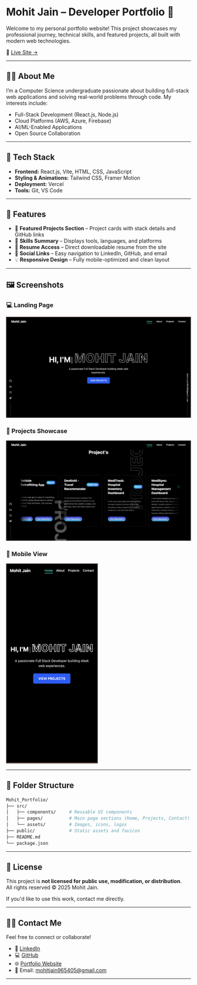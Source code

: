 # Mohit Jain – Developer Portfolio 🚀

Welcome to my personal portfolio website! This project showcases my professional journey, technical skills, and featured projects, all built with modern web technologies.

📍 [Live Site →](https://mohitjain-portfolio.vercel.app)

---

## 🧑‍💻 About Me

I’m a Computer Science undergraduate passionate about building full-stack web applications and solving real-world problems through code. My interests include:

- Full-Stack Development (React.js, Node.js)
- Cloud Platforms (AWS, Azure, Firebase)
- AI/ML-Enabled Applications
- Open Source Collaboration

---

## 🧱 Tech Stack

- **Frontend:** React.js, Vite, HTML, CSS, JavaScript  
- **Styling & Animations:** Tailwind CSS, Framer Motion  
- **Deployment:** Vercel  
- **Tools:** Git, VS Code

---

## 📌 Features

- 💼 **Featured Projects Section** – Project cards with stack details and GitHub links  
- 🧠 **Skills Summary** – Displays tools, languages, and platforms  
- 📜 **Resume Access** – Direct downloadable resume from the site  
- 🔗 **Social Links** – Easy navigation to LinkedIn, GitHub, and email  
- 💡 **Responsive Design** – Fully mobile-optimized and clean layout

---

## 🖼️ Screenshots

### 💻 Landing Page  
![Landing Page](./screenshots/landing.png)

### 📂 Projects Showcase  
![Projects Section](./screenshots/projects.png)

### 📱 Mobile View  
<img src="./screenshots/mobile.png" width="250" alt="Mobile View">

---

## 📁 Folder Structure

```bash
Mohit_Portfolio/
├── src/
│   ├── components/     # Reusable UI components
│   ├── pages/          # Main page sections (Home, Projects, Contact)
│   └── assets/         # Images, icons, logos
├── public/             # Static assets and favicon
├── README.md
└── package.json

```
---
## 🚫 License

This project is **not licensed for public use, modification, or distribution**.  
All rights reserved © 2025 Mohit Jain.

If you'd like to use this work, contact me directly.

---

## 🙋‍♂️ Contact Me

Feel free to connect or collaborate!

- 🔗 [LinkedIn](https://www.linkedin.com/in/mohit-jain-dev/)  
- 💻 [GitHub](https://github.com/Mohitjain9654)  
- 🌐 [Portfolio Website](https://mohitjain-portfolio.vercel.app/)  
- 📧 Email: mohitjain965405@gmail.com

---
